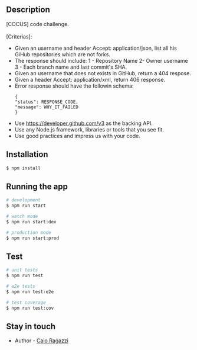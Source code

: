 ## Description

[COCUS] code challenge.
<br>
<br>
[Criterias]:

- Given an username and header Accept: application/json, list all his GiHub repositories which are not forks.
- The response should include: 1 - Repository Name 2- Owner username 3 - Each branch name and last commit's SHA.
- Given an username that does not exists in GitHub, return a 404 respose.
- Given a header Accept: application/xml, return 406 response.
- Error response should have the followin schema:
  ```
  {
  "status": RESPONSE_CODE,
  "message": WHY_IT_FAILED
  }
  ```
- Use https://developer.github.com/v3 as the backing API.
- Use any Node.js framework, libraries or tools that you see fit.
- Use good practices and impress us with your code.

## Installation

```bash
$ npm install
```

## Running the app

```bash
# development
$ npm run start

# watch mode
$ npm run start:dev

# production mode
$ npm run start:prod
```

## Test

```bash
# unit tests
$ npm run test

# e2e tests
$ npm run test:e2e

# test coverage
$ npm run test:cov
```

## Stay in touch

- Author - [Caio Ragazzi](https://www.caioragazzi.com/)
